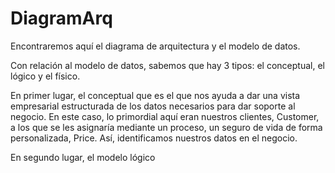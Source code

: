 # DiagramArq


Encontraremos aquí el diagrama de arquitectura y el modelo de datos.


Con relación al modelo de datos, sabemos que hay 3 tipos: el conceptual, el lógico y el físico.

En primer lugar, el conceptual que es el que nos ayuda a dar una vista empresarial estructurada de los datos necesarios para dar soporte al negocio.
En este caso, lo primordial aquí eran nuestros clientes, Customer, a los que se les asignaría mediante un proceso, un seguro de vida de forma personalizada, Price. Así, identificamos nuestros datos en el negocio.

En segundo lugar, el modelo lógico  
